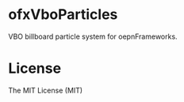 ofxVboParticles
===============

VBO billboard particle system for oepnFrameworks.

# License

The MIT License (MIT)
